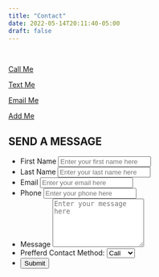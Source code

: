 ```yaml
---
title: "Contact"
date: 2022-05-14T20:11:40-05:00
draft: false
---
```

<br>
<div>
  <div class="flex-contact">
    <div>
      <a href="tel:+1 (832)933-1111">
        <i class="fa-solid fa-phone fa-5x" style="color:green;"></i>
        <p>Call Me</p>
      </a>
    </div>
    <div>
      <a href="sms:+1 (832)933-1111">
        <i class="fa-solid fa-comment-sms fa-5x" style="color:blue;"></i>
        <p>Text Me</p>
      </a>
    </div>
    <div>
      <a href="mailto:ryan@rarhomeinspections.com">
        <i class="fa-solid fa-at fa-5x" style="color:white"></i>
        <p>Email Me</p>
      </a>
    </div>
    <div>
      <a href="/rarhomeinspections.vcf">
        <i class="fa-solid fa-address-card fa-5x" style="color:grey"></i>
        <p>Add Me</p>
      </a>
    </div>
  </div>
</div>


<h2 class="flex-inner">SEND A MESSAGE</h2>
<div class="container">
    <form action="https://formsubmit.co/ryan@rarhomeinspections.com" method="POST">
      <ul class="flex-outer">
        <li>
          <label for="first-name">First Name</label>
          <input type="text" id="first-name" name="First Name" placeholder="Enter your first name here">
        </li>
        <li>
          <label for="last-name">Last Name</label>
          <input type="text" id="last-name" name="Last Name" placeholder="Enter your last name here">
        </li>
        <li>
          <label for="email">Email</label>
          <input type="email" id="email" name="Email" placeholder="Enter your email here">
        </li>
        <li>
          <label for="phone">Phone</label>
          <input type="tel" id="phone" name="Phone Number" placeholder="Enter your phone here">
        </li>
        <li>
          <label for="message">Message</label>
          <textarea rows="6" id="message" name="Message" placeholder="Enter your message here"></textarea>
        </li>
        <li>
          <label for="prefferd">Prefferd Contact Method:</label>
          <select name="prefferd" id="prefferd">
          <option value="call">Call</option>
          <option value="text">Text</option>
          <option value="email">Email</option>
        </li>
  </select>
        <li>
          <button type="submit">Submit</button>
        </li>
      </ul>
    </form>
</div> 